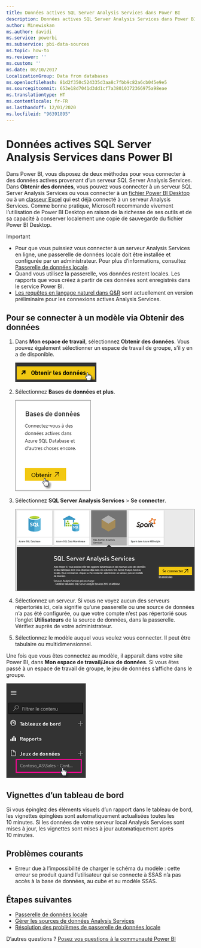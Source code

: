 ```yaml
---
title: Données actives SQL Server Analysis Services dans Power BI
description: Données actives SQL Server Analysis Services dans Power BI. Cela s’effectue grâce à une source de données configurée pour une passerelle d’entreprise.
author: Minewiskan
ms.author: davidi
ms.service: powerbi
ms.subservice: pbi-data-sources
ms.topic: how-to
ms.reviewer: ''
ms.custom: ''
ms.date: 08/10/2017
LocalizationGroup: Data from databases
ms.openlocfilehash: 81d2f350c524335d3aa8c7fbb9c82a6cb045e9e5
ms.sourcegitcommit: 653e18d7041d3dd1cf7a38010372366975a98eae
ms.translationtype: HT
ms.contentlocale: fr-FR
ms.lasthandoff: 12/01/2020
ms.locfileid: "96391895"
---
```

# <a name="sql-server-analysis-services-live-data-in-power-bi"></a>Données actives SQL Server Analysis Services dans Power BI

Dans Power BI, vous disposez de deux méthodes pour vous connecter à des données actives provenant d’un serveur SQL Server Analysis Services. Dans **Obtenir des données**, vous pouvez vous connecter à un serveur SQL Server Analysis Services ou vous connecter à un [fichier Power BI Desktop](service-desktop-files.md) ou à un [classeur Excel](service-excel-workbook-files.md) qui est déjà connecté à un serveur Analysis Services. Comme bonne pratique, Microsoft recommande vivement l’utilisation de Power BI Desktop en raison de la richesse de ses outils et de sa capacité à conserver localement une copie de sauvegarde du fichier Power BI Desktop.

>[!IMPORTANT]
> * Pour que vous puissiez vous connecter à un serveur Analysis Services en ligne, une passerelle de données locale doit être installée et configurée par un administrateur. Pour plus d’informations, consultez [Passerelle de données locale](service-gateway-onprem.md).
> * Quand vous utilisez la passerelle, vos données restent locales.  Les rapports que vous créez à partir de ces données sont enregistrés dans le service Power BI. 
> * [Les requêtes en langage naturel dans Q&R](../create-reports/service-q-and-a-direct-query.md) sont actuellement en version préliminaire pour les connexions actives Analysis Services.

## <a name="to-connect-to-a-model-from-get-data"></a>Pour se connecter à un modèle via Obtenir des données

1. Dans **Mon espace de travail**, sélectionnez **Obtenir des données**. Vous pouvez également sélectionner un espace de travail de groupe, s’il y en a de disponible.

   ![Bouton Se connecter pour obtenir les données](media/sql-server-analysis-services-tabular-data/connecttoas_getdatabutton.png)

2. Sélectionnez **Bases de données et plus**.

   ![Se connecter pour obtenir les données 1](media/sql-server-analysis-services-tabular-data/connecttoas_getdata_1.png)

3. Sélectionnez **SQL Server Analysis Services** > **Se connecter**.

   ![Se connecter pour obtenir les données 2](media/sql-server-analysis-services-tabular-data/connecttoas_getdata_2.png)

4. Sélectionnez un serveur. Si vous ne voyez aucun des serveurs répertoriés ici, cela signifie qu’une passerelle ou une source de données n’a pas été configurée, ou que votre compte n’est pas répertorié sous l’onglet **Utilisateurs** de la source de données, dans la passerelle. Vérifiez auprès de votre administrateur.

5. Sélectionnez le modèle auquel vous voulez vous connecter. Il peut être tabulaire ou multidimensionnel.

Une fois que vous êtes connectez au modèle, il apparaît dans votre site Power BI, dans **Mon espace de travail/Jeux de données**. Si vous êtes passé à un espace de travail de groupe, le jeu de données s’affiche dans le groupe.

![Se connecter au jeu de données](media/sql-server-analysis-services-tabular-data/connecttoas_dataset_5.png)

## <a name="dashboard-tiles"></a>Vignettes d’un tableau de bord

Si vous épinglez des éléments visuels d’un rapport dans le tableau de bord, les vignettes épinglées sont automatiquement actualisées toutes les 10 minutes. Si les données de votre serveur local Analysis Services sont mises à jour, les vignettes sont mises à jour automatiquement après 10 minutes.

## <a name="common-issues"></a>Problèmes courants

* Erreur due à l’impossibilité de charger le schéma du modèle : cette erreur se produit quand l’utilisateur qui se connecte à SSAS n’a pas accès à la base de données, au cube et au modèle SSAS.

## <a name="next-steps"></a>Étapes suivantes

* [Passerelle de données locale](service-gateway-onprem.md)  
* [Gérer les sources de données Analysis Services](service-gateway-enterprise-manage-ssas.md)  
* [Résolution des problèmes de passerelle de données locale](service-gateway-onprem-tshoot.md)  

D’autres questions ? [Posez vos questions à la communauté Power BI](https://community.powerbi.com/)
